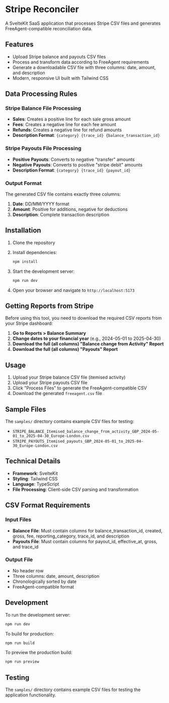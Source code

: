 # Stripe Reconciler

A SvelteKit SaaS application that processes Stripe CSV files and generates FreeAgent-compatible reconciliation data.

## Features

- Upload Stripe balance and payouts CSV files
- Process and transform data according to FreeAgent requirements
- Generate a downloadable CSV file with three columns: date, amount, and description
- Modern, responsive UI built with Tailwind CSS

## Data Processing Rules

### Stripe Balance File Processing
- **Sales**: Creates a positive line for each sale gross amount
- **Fees**: Creates a negative line for each fee amount
- **Refunds**: Creates a negative line for refund amounts
- **Description Format**: `{category} {trace_id} {balance_transaction_id}`

### Stripe Payouts File Processing
- **Positive Payouts**: Converts to negative "transfer" amounts
- **Negative Payouts**: Converts to positive "stripe debit" amounts
- **Description Format**: `{category} {trace_id} {payout_id}`

### Output Format
The generated CSV file contains exactly three columns:
1. **Date**: DD/MM/YYYY format
2. **Amount**: Positive for additions, negative for deductions
3. **Description**: Complete transaction description

## Installation

1. Clone the repository
2. Install dependencies:
   ```bash
   npm install
   ```

3. Start the development server:
   ```bash
   npm run dev
   ```

4. Open your browser and navigate to `http://localhost:5173`

## Getting Reports from Stripe

Before using this tool, you need to download the required CSV reports from your Stripe dashboard:

1. **Go to Reports > Balance Summary**
2. **Change dates to your financial year** (e.g., 2024-05-01 to 2025-04-30)
3. **Download the full (all columns) "Balance change from Activity" Report**
4. **Download the full (all columns) "Payouts" Report**

## Usage

1. Upload your Stripe balance CSV file (itemised activity)
2. Upload your Stripe payouts CSV file
3. Click "Process Files" to generate the FreeAgent-compatible CSV
4. Download the generated `freeagent.csv` file

## Sample Files

The `samples/` directory contains example CSV files for testing:
- `STRIPE_BALANCE_Itemised_balance_change_from_activity_GBP_2024-05-01_to_2025-04-30_Europe-London.csv`
- `STRIPE_PAYOUTS_Itemised_payouts_GBP_2024-05-01_to_2025-04-30_Europe-London.csv`

## Technical Details

- **Framework**: SvelteKit
- **Styling**: Tailwind CSS
- **Language**: TypeScript
- **File Processing**: Client-side CSV parsing and transformation

## CSV Format Requirements

### Input Files
- **Balance File**: Must contain columns for balance_transaction_id, created, gross, fee, reporting_category, trace_id, and description
- **Payouts File**: Must contain columns for payout_id, effective_at, gross, and trace_id

### Output File
- No header row
- Three columns: date, amount, description
- Chronologically sorted by date
- FreeAgent-compatible format

## Development

To run the development server:
```bash
npm run dev
```

To build for production:
```bash
npm run build
```

To preview the production build:
```bash
npm run preview
```

## Testing

The `samples/` directory contains example CSV files for testing the application functionality. 